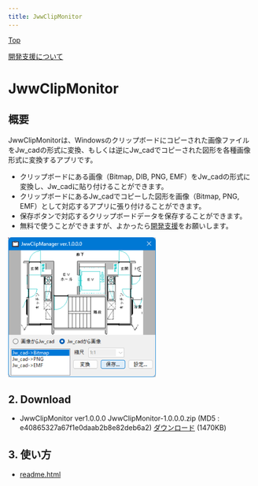 ```yaml
---
title: JwwClipMonitor
---
```

[Top](https://junkbulk.com)

[開発支援について](../donate/index.html)

# JwwClipMonitor
## 概要
JwwClipMonitorは、Windowsのクリップボードにコピーされた画像ファイルをJw_cadの形式に変換、もしくは逆にJw_cadでコピーされた図形を各種画像形式に変換するアプリです。
- クリップボードにある画像（Bitmap, DIB, PNG, EMF）をJw_cadの形式に変換し、Jw_cadに貼り付けることができます。
- クリップボードにあるJw_cadでコピーした図形を画像（Bitmap, PNG, EMF）として対応するアプリに張り付けることができます。
- 保存ボタンで対応するクリップボードデータを保存することができます。
- 無料で使うことができますが、よかったら[開発支援](https://junkbulk.com/windows/donate/index.html)をお願いします。

<a href="images/JwwClipMonitor.png">
<img src="images/JwwClipMonitor.png" href="images/JwwClipMonitor.png" alt="sample image" width="300px">
</a>

## 2. Download

- JwwClipMonitor ver1.0.0.0
JwwClipMonitor-1.0.0.0.zip (MD5 : e40865327a67f1e0daab2b8e82deb6a2)
[ダウンロード](download/JwwClipMonitor-1.0.0.0.zip)  (1470KB)
  
## 3. 使い方
- [readme.html](readme.html)

